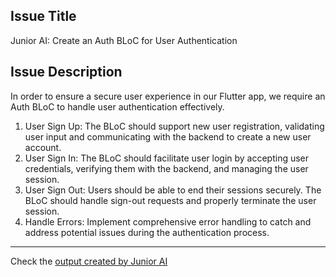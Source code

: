 ## Issue Title
Junior AI: Create an Auth BLoC for User Authentication

## Issue Description
In order to ensure a secure user experience in our Flutter app, we require an Auth BLoC to handle user authentication effectively.
1. User Sign Up: The BLoC should support new user registration, validating user input and communicating with the backend to create a new user account.
2. User Sign In: The BLoC should facilitate user login by accepting user credentials, verifying them with the backend, and managing the user session.
3. User Sign Out: Users should be able to end their sessions securely. The BLoC should handle sign-out requests and properly terminate the user session.
3. Handle Errors: Implement comprehensive error handling to catch and address potential issues during the authentication process.



--- 
Check the [output created by Junior AI](https://github.com/maxonflutter/flutter_app_with_junior_ai)